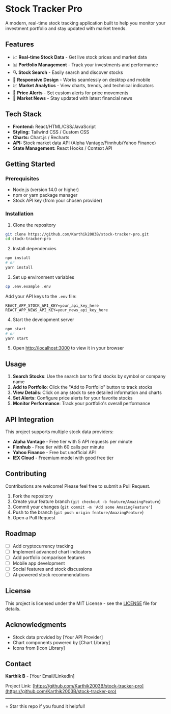 # Stock Tracker Pro

A modern, real-time stock tracking application built to help you monitor your investment portfolio and stay updated with market trends.

## Features

- 📈 **Real-time Stock Data** - Get live stock prices and market data
- 📊 **Portfolio Management** - Track your investments and performance
- 🔍 **Stock Search** - Easily search and discover stocks
- 📱 **Responsive Design** - Works seamlessly on desktop and mobile
- 💹 **Market Analytics** - View charts, trends, and technical indicators
- 🔔 **Price Alerts** - Set custom alerts for price movements
- 📰 **Market News** - Stay updated with latest financial news

## Tech Stack

- **Frontend:** React/HTML/CSS/JavaScript
- **Styling:** Tailwind CSS / Custom CSS
- **Charts:** Chart.js / Recharts
- **API:** Stock market data API (Alpha Vantage/Finnhub/Yahoo Finance)
- **State Management:** React Hooks / Context API

## Getting Started

### Prerequisites

- Node.js (version 14.0 or higher)
- npm or yarn package manager
- Stock API key (from your chosen provider)

### Installation

1. Clone the repository
```bash
git clone https://github.com/Karthik2003B/stock-tracker-pro.git
cd stock-tracker-pro
```

2. Install dependencies
```bash
npm install
# or
yarn install
```

3. Set up environment variables
```bash
cp .env.example .env
```
Add your API keys to the `.env` file:
```
REACT_APP_STOCK_API_KEY=your_api_key_here
REACT_APP_NEWS_API_KEY=your_news_api_key_here
```

4. Start the development server
```bash
npm start
# or
yarn start
```

5. Open [http://localhost:3000](http://localhost:3000) to view it in your browser

## Usage

1. **Search Stocks**: Use the search bar to find stocks by symbol or company name
2. **Add to Portfolio**: Click the "Add to Portfolio" button to track stocks
3. **View Details**: Click on any stock to see detailed information and charts
4. **Set Alerts**: Configure price alerts for your favorite stocks
5. **Monitor Performance**: Track your portfolio's overall performance

## API Integration

This project supports multiple stock data providers:

- **Alpha Vantage** - Free tier with 5 API requests per minute
- **Finnhub** - Free tier with 60 calls per minute
- **Yahoo Finance** - Free but unofficial API
- **IEX Cloud** - Freemium model with good free tier

## Contributing

Contributions are welcome! Please feel free to submit a Pull Request.

1. Fork the repository
2. Create your feature branch (`git checkout -b feature/AmazingFeature`)
3. Commit your changes (`git commit -m 'Add some AmazingFeature'`)
4. Push to the branch (`git push origin feature/AmazingFeature`)
5. Open a Pull Request

## Roadmap

- [ ] Add cryptocurrency tracking
- [ ] Implement advanced chart indicators
- [ ] Add portfolio comparison features
- [ ] Mobile app development
- [ ] Social features and stock discussions
- [ ] AI-powered stock recommendations

## License

This project is licensed under the MIT License - see the [LICENSE](LICENSE) file for details.

## Acknowledgments

- Stock data provided by [Your API Provider]
- Chart components powered by [Chart Library]
- Icons from [Icon Library]

## Contact

**Karthik B** - [Your Email/LinkedIn]

Project Link: [https://github.com/Karthik2003B/stock-tracker-pro](https://github.com/Karthik2003B/stock-tracker-pro)

---

⭐ Star this repo if you found it helpful!
